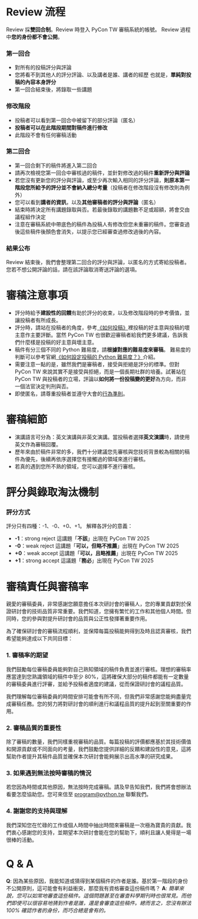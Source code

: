 # Review 流程
Review 採**雙回合制**。Review 時登入 PyCon TW 審稿系統的帳號。
Review 過程中**您的身份都不會公開**。

### 第一回合
- 對所有的投稿評分與評論
- 您將看不到其他人的評分評論、以及講者是誰、講者的經歷
  也就是，**單純對投稿的內容本身評分**
- 第一回合結束後，將錄取一些講題

### 修改階段
- 投稿者可以看到第一回合中被留下的部分評論（匿名）
- **投稿者可以在此階段期間對稿件進行修改**
- 此階段不會有任何審稿活動

### 第二回合
- 第一回合剩下的稿件將進入第二回合
- 請再次檢視您第一回合中審核過的稿件，並針對修改過的稿件**重新評分與評論**
- 若您沒有更新您的評分與評論，或至少再次輸入相同的評分評論，**則原本第一階段您所給予的評分並不會納入總分考量**（投稿者在修改階段沒有修改則為例外）
- 您可以看到**講者的資訊**，以及**其他審稿者的評分與評論**（匿名）
- 結束時將決定所有講題錄取與否。若最後錄取的講題數不足或超額，將會交由議程組作決定
- 注意在審稿系統中帶底色的稿件為投稿人有修改但您未重審的稿件。您審查過後這些稿件後顏色會消失，以提示您已經審查過修改過後的內容。

### 結果公布
Review 結束後，我們會整理第二回合的評分與評論，以匿名的方式寄給投稿者。您若不想公開評論的話，請在該評論取消寄送評論的選項。

# 審稿注意事項
+ 評分時給予**建設性的回饋**有助於評分的收束，以及修改階段時的參考價值，並讓投稿者有所成長。
+ 評分時，請站在投稿者的角度，參考[《如何投稿》](https://tw.pycon.org/2025/zh-hant/speaking/talk)裡投稿的好主意與投稿的壞主意作主要評斷。當然 PyCon TW 也很歡迎審稿者給我們更多建議，告訴我們什麼樣是投稿的好主意與壞主意。
+ 稿件有分三個不同的 Python 難易度，請**根據對應的難易度來審稿**。
難易度的判斷可以參考官網[《如何設定投稿的 Python 難易度？》](https://tw.pycon.org/2025/zh-hant/speaking/talk)介紹。
+ 需要注意一點的是，雖然我們是審稿者，接受與拒絕是評分的標準。但對 PyCon TW 來說其實不是接受與拒絕，而是一個長期社群的培養。試著站在 PyCon TW 與投稿者的立場，評論以**如何將一份投稿變的更好**為方向，而非一個法官決定判刑與否。
+ 即使匿名，請尊重投稿者並遵守大會的[行為準則](https://tw.pycon.org/2025/zh-hant/about/code-of-conduct)。

# 審稿細節
+ 演講語言可分為：英文演講與非英文演講。當投稿者選擇**英文演講**時，請使用英文作為審稿回覆。
+ 歷年來由於稿件非常的多，我們十分建議您先審核與您技術背景較為相關的稿件為優先，後續再依序選擇您有接觸過的領域來進行審核。
+ 若真的遇到您所不熟的領域，您可以選擇不進行審核。


# 評分與錄取淘汰機制
### 評分方式
評分只有四種：-1、-0、+0、+1。
解釋各評分的意義：
* **-1**：strong reject    這講題「**不該**」出現在 PyCon TW 2025
* **-0**：weak reject    這講題「**可以，但略不推薦**」出現在 PyCon TW 2025
* **+0**：weak accept    這講題「**可以，且略推薦**」出現在 PyCon TW 2025
* **+1**：strong accept    這議題「**務必**」出現在 PyCon TW 2025

# 審稿責任與審稿率
親愛的審稿委員，非常感謝您願意擔任本次研討會的審稿人，您的專業貢獻對於保證研討會的技術品質非常重要。我們知道，您擁有繁忙的工作和其他個人時間。但同時，您的參與對提升研討會的品質與公正性發揮著重要作用。

為了確保研討會的審稿流程順利，並保障每篇投稿能夠得到及時且認真審核，我們希望能夠達成以下共同目標：

### 1. 審稿率的期望
我們鼓勵每位審稿委員能夠對自己熟知領域的稿件負責並進行審核。理想的審稿率應當達到您熟識領域的稿件中至少 80%，這將確保大部分的稿件都能有一定數量的審稿委員進行評審，並給予投稿者適度的建議，從而保證研討會的議程品質。

我們理解每位審稿委員的時間安排可能會有所不同，但我們非常感謝您能夠盡量完成審稿任務。您的努力將對研討會的順利進行和議程品質的提升起到至關重要的作用。

### 2. 審稿品質的重要性
除了審稿的數量，我們同樣重視審稿的品質。每篇投稿的評價都應基於其技術價值和開源貢獻或不同面向的考量，我們鼓勵您提供詳細的反饋和建設性的意見，這將幫助作者提升其稿件品質並確保本次研討會能夠展示出高水準的研究成果。

### 3. 如果遇到無法按時審稿的情況
若您因為時間或其他原因，無法按時完成審稿。請及早告知我們，我們將會想辦法看要怎麼協助您。您可來信至 program@python.tw 聯繫我們。

### 4. 謝謝您的支持與理解
我們深知您在忙碌的工作或個人時間中抽出時間來審稿是一次極為寶貴的貢獻。我們衷心感謝您的支持，並期望本次研討會能在您的幫助下，順利且讓人覺得是一場很棒的活動。

# Q & A
**Q**: 因為某些原因，我能知道或猜得到某個稿件的作者是誰。基於第一階段的身份不公開原則，這可能會有利益衝突，那麼我有資格審查這份稿件嗎？
**A**: *簡單來說，您可以如常地審查這些稿件。這個問題甚至在審查科學期刊時也很常見。而他們即使可以很容易地猜到作者是誰，還是會審查這些稿件。總而言之，您沒有辦法 100% 確認作者的身份，而巧合總是會有的。*
